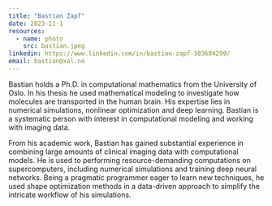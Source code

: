 ```yaml
---
title: "Bastian Zapf"
date: 2023-11-1
resources:
  - name: photo
    src: bastian.jpeg
linkedin: https://www.linkedin.com/in/bastian-zapf-383604299/
email: bastian@xal.no
---
```


Bastian holds a Ph.D. in computational mathematics from the University of Oslo. 
In his thesis he used mathematical modeling to investigate how molecules are transported in the human brain.
His expertise lies in numerical simulations, nonlinear optimization and deep learning.
Bastian is a systematic person with interest in computational modeling and working with imaging data.
<!--more-->

From his academic work, Bastian has gained substantial experience in combining large amounts of clinical imaging data with computational models.
He is used to performing resource-demanding computations on supercomputers, including numerical simulations and training deep neural networks. 
Being a pragmatic programmer eager to learn new techniques, he used shape optimization methods in a data-driven approach to simplify the intricate workflow of his simulations.
